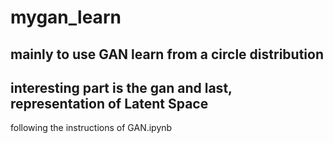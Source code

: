 # mygan_learn

## mainly to use GAN learn from a circle distribution

## interesting part is the gan and last, representation of Latent Space


following the instructions of GAN.ipynb